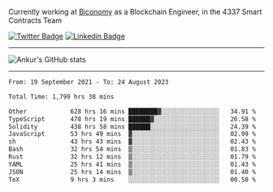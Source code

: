 Currently working at [Biconomy](https://biconomy.io/) as a Blockchain Engineer, in the 4337 Smart Contracts Team

 [![Twitter Badge](https://img.shields.io/badge/-@ankurdubey521-1ca0f1?style=flat-square&labelColor=1ca0f1&logo=twitter&logoColor=white&link=https://twitter.com/ankurdubey521)](https://twitter.com/ankurdubey521) [![Linkedin Badge](https://img.shields.io/badge/-ankurdubey521-blue?style=flat-square&logo=Linkedin&logoColor=white&link=https://www.linkedin.com/in/ankurdubey521/)](https://www.linkedin.com/in/ankurdubey521/)

<hr/>

![Ankur's GitHub stats](https://github-readme-stats.vercel.app/api?username=ankurdubey521&count_private=true&theme=radical)

<hr/>

<!--START_SECTION:waka-->

```txt
From: 19 September 2021 - To: 24 August 2023

Total Time: 1,799 hrs 38 mins

Other            628 hrs 16 mins ████████▓░░░░░░░░░░░░░░░░   34.91 %
TypeScript       478 hrs 19 mins ██████▓░░░░░░░░░░░░░░░░░░   26.58 %
Solidity         438 hrs 58 mins ██████░░░░░░░░░░░░░░░░░░░   24.39 %
JavaScript       53 hrs 49 mins  ▓░░░░░░░░░░░░░░░░░░░░░░░░   02.99 %
sh               43 hrs 43 mins  ▓░░░░░░░░░░░░░░░░░░░░░░░░   02.43 %
Bash             32 hrs 54 mins  ▒░░░░░░░░░░░░░░░░░░░░░░░░   01.83 %
Rust             32 hrs 12 mins  ▒░░░░░░░░░░░░░░░░░░░░░░░░   01.79 %
YAML             25 hrs 41 mins  ▒░░░░░░░░░░░░░░░░░░░░░░░░   01.43 %
JSON             25 hrs 14 mins  ▒░░░░░░░░░░░░░░░░░░░░░░░░   01.40 %
TeX              9 hrs 3 mins    ░░░░░░░░░░░░░░░░░░░░░░░░░   00.50 %
```

<!--END_SECTION:waka-->
